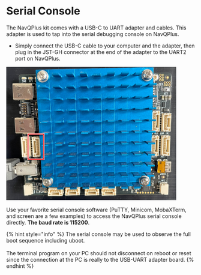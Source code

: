 # Serial Console

The NavQPlus kit comes with a USB-C to UART adapter and cables. This adapter is used to tap into the serial debugging console on NavQPlus.

* Simply connect the USB-C cable to your computer and the adapter, then plug in the JST-GH connector at the end of the adapter to the UART2 port on NavQPlus.

![](<../../.gitbook/assets/image (1) (1) (1).png>)

Use your favorite serial console software (PuTTY, Minicom, MobaXTerm, and screen are a few examples) to access the NavQPlus serial console directly. **The baud rate is 115200**.

{% hint style="info" %}
The serial console may be used to observe the full boot sequence including uboot. \
\
The terminal program on your PC should not disconnect on reboot or reset since the connection at the PC is really to the USB-UART adapter board.
{% endhint %}
